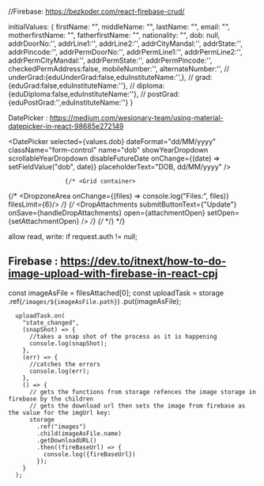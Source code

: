 //Firebase:
https://bezkoder.com/react-firebase-crud/

initialValues: {
      firstName: "",
      middleName: "",
      lastName: "",
      email: "",
      motherfirstName: "",
      fatherfirstName: "",
      nationality: "",
      dob: null,
      addrDoorNo:'',
      addrLine1:'',
      addrLine2:'',
      addrCityMandal:'',
      addrState:'',
      addrPincode:'',
      addrPermDoorNo:'',
      addrPermLine1:'',
      addrPermLine2:'',
      addrPermCityMandal:'',
      addrPermState:'',
      addrPermPincode:'',
      checkedPermAddress:false,
      mobileNumber:'',
      alternateNumber:'',
      // underGrad:{eduUnderGrad:false,eduInstituteName:'',},
      // grad:{eduGrad:false,eduInstituteName:''},
      // diploma:{eduDiploma:false,eduInstituteName:''},
      // postGrad:{eduPostGrad:'',eduInstituteName:''}
    }



DatePicker : https://medium.com/wesionary-team/using-material-datepicker-in-react-98685e272149

 <DatePicker
                      selected={values.dob}
                      dateFormat="dd/MM/yyyy" 
                      className="form-control"
                      name="dob"
                      showYearDropdown
                      scrollableYearDropdown
                      disableFutureDate
                      onChange={(date) => setFieldValue("dob", date)}
                      placeholderText="DOB, dd/MM/yyyy"
                    />

                    {/* <Grid container>
  {/* <DropzoneArea onChange={(files) => console.log("Files:", files)} filesLimit={6}/> */}
  {/* <DropAttachments
    submitButtonText={"Update"}
    onSave={handleDropAttachments}
    open={attachmentOpen}
    setOpen={setAttachmentOpen}
  /> */}
  {/* <BasicDropZoneAttachments noDrop={true} multiple={true}/> */}
</Grid> */}

 allow read, write: if request.auth != null;


 Firebase  : https://dev.to/itnext/how-to-do-image-upload-with-firebase-in-react-cpj
 ----------------

 <!-- The core Firebase JS SDK is always required and must be listed first -->
<script src="https://www.gstatic.com/firebasejs/8.0.2/firebase-app.js"></script>

<!-- TODO: Add SDKs for Firebase products that you want to use
     https://firebase.google.com/docs/web/setup#available-libraries -->

<script>
  // Your web app's Firebase configuration
  var firebaseConfig = {
    apiKey: "AIzaSyC6qfX4TjQbcutxF_DxpbuHze0rhk2gKb8",
    authDomain: "incut-employee-onboard.firebaseapp.com",
    databaseURL: "https://incut-employee-onboard.firebaseio.com",
    projectId: "incut-employee-onboard",
    storageBucket: "incut-employee-onboard.appspot.com",
    messagingSenderId: "872224518379",
    appId: "1:872224518379:web:e77eeb98fc6ef26cd50eae"
  };
  // Initialize Firebase
  firebase.initializeApp(firebaseConfig);
</script>


 const imageAsFile = filesAttached[0];
      const uploadTask = storage
        .ref(`/images/${imageAsFile.path}`)
        .put(imageAsFile);

      uploadTask.on(
        "state_changed",
        (snapShot) => {
          //takes a snap shot of the process as it is happening
          console.log(snapShot);
        },
        (err) => {
          //catches the errors
          console.log(err);
        },
        () => {
          // gets the functions from storage refences the image storage in firebase by the children
          // gets the download url then sets the image from firebase as the value for the imgUrl key:
          storage
            .ref("images")
            .child(imageAsFile.name)
            .getDownloadURL()
            .then((fireBaseUrl) => {
              console.log({fireBaseUrl})
            });
        }
      );